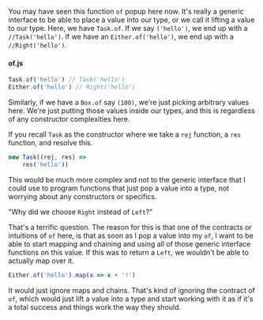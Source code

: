 You may have seen this function `of` popup here now. It's really a generic interface to be able to place a value into our type, or we call it lifting a value to our type. Here, we have `Task.of`. If we say `('hello')`, we end up with a `//Task('hello')`. If we have an `Either.of('hello')`, we end up with a `//Right('hello')`.

#### of.js
```javascript
Task.of('hello') // Task('hello')
Either.of('hello') // Right('hello')
```

Similarly, if we have a `Box.of` say `(100)`, we're just picking arbitrary values here. We're just putting those values inside our types, and this is regardless of any constructor complexities here.

If you recall `Task` as the constructor where we take a `rej` function, a `res` function, and resolve this. 

```javascript
new Task((rej, res) =>
    res('hello'))
```

This would be much more complex and not to the generic interface that I could use to program functions that just pop a value into a type, not worrying about any constructors or specifics.

"Why did we choose `Right` instead of `Left`?"

That's a terrific question. The reason for this is that one of the contracts or intuitions of `of` here, is that as soon as I pop a value into my `of`, I want to be able to start mapping and chaining and using all of those generic interface functions on this value. If this was to return a `Left`, we wouldn't be able to actually map over it.

```javascript
Either.of('hello').map(x => x + '!')
```

It would just ignore maps and chains. That's kind of ignoring the contract of `of`, which would just lift a value into a type and start working with it as if it's a total success and things work the way they should.